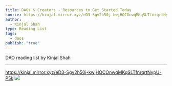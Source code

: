 ```yaml
---
title: DAOs & Creators - Resources to Get Started Today
source: https://kinjal.mirror.xyz/eD3-Sgv2h50j-kwjHQCOnwqMKqSLTfnrqrtNypU-P5k
author:
  - Kinjal Shah
type: Reading List
tags:
  - daos
publish: "true"
---
```


DAO reading list by Kinjal Shah

---
https://kinjal.mirror.xyz/eD3-Sgv2h50j-kwjHQCOnwqMKqSLTfnrqrtNypU-P5k
![](https://kinjal.mirror.xyz/eD3-Sgv2h50j-kwjHQCOnwqMKqSLTfnrqrtNypU-P5k)